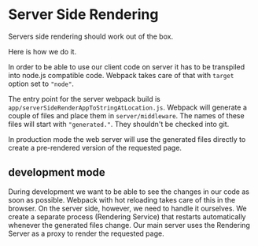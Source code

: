 # Server Side Rendering

Servers side rendering should work out of the box.

Here is how we do it.

In order to be able to use our client code on server it has to be transpiled into node.js compatible code.
Webpack takes care of that with `target` option set to `"node"`.

The entry point for the server webpack build is `app/serverSideRenderAppToStringAtLocation.js`.
Webpack will generate a couple of files and place them in `server/middleware`. The names of these files will
start with `"generated."`. They shouldn't be checked into git.

In production mode the web server will use the generated files directly to create a pre-rendered version of
the requested page.

## development mode

During development we want to be able to see the changes in our code as soon as possible.
Webpack with hot reloading takes care of this in the browser.
On the server side, however, we need to handle it ourselves.
We create a separate process (Rendering Service) that restarts automatically whenever the
generated files change. Our main server uses the Rendering Server as a proxy to render the requested page.
